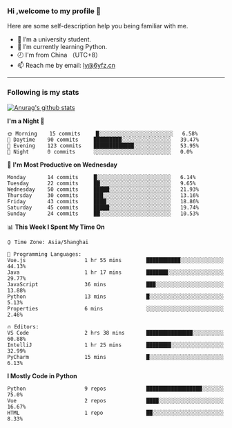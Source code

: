 ### Hi ,welcome to my profile 👋
Here are some self-description help you being familiar with me.
<!--
**liuyunfz/liuyunfz** is a ✨ _special_ ✨ repository because its `README.md` (this file) appears on your GitHub profile.
- 👯 I’m looking to collaborate on ...
- 🤔 I’m looking for help with ...
Here are some ideas to get you started:
-->
- 🏫 I’m a university student.
- 💪 I’m currently learning Python.
- 🕗 I'm from China （UTC+8）
- 📫 Reach me by email: [ly@6yfz.cn](mailto:ly@6yfz.cn)
  
---
### Following is my stats
  
[![Anurag's github stats](https://github-readme-stats.vercel.app/api?username=liuyunfz)](https://github.com/anuraghazra/github-readme-stats)
  
<!--START_SECTION:waka-->
**I'm a Night 🦉** 

```text
🌞 Morning    15 commits     █░░░░░░░░░░░░░░░░░░░░░░░░   6.58% 
🌆 Daytime    90 commits     █████████░░░░░░░░░░░░░░░░   39.47% 
🌃 Evening    123 commits    █████████████░░░░░░░░░░░░   53.95% 
🌙 Night      0 commits      ░░░░░░░░░░░░░░░░░░░░░░░░░   0.0%

```
📅 **I'm Most Productive on Wednesday** 

```text
Monday       14 commits     █░░░░░░░░░░░░░░░░░░░░░░░░   6.14% 
Tuesday      22 commits     ██░░░░░░░░░░░░░░░░░░░░░░░   9.65% 
Wednesday    50 commits     █████░░░░░░░░░░░░░░░░░░░░   21.93% 
Thursday     30 commits     ███░░░░░░░░░░░░░░░░░░░░░░   13.16% 
Friday       43 commits     ████░░░░░░░░░░░░░░░░░░░░░   18.86% 
Saturday     45 commits     █████░░░░░░░░░░░░░░░░░░░░   19.74% 
Sunday       24 commits     ██░░░░░░░░░░░░░░░░░░░░░░░   10.53%

```


📊 **This Week I Spent My Time On** 

```text
⌚︎ Time Zone: Asia/Shanghai

💬 Programming Languages: 
Vue.js                   1 hr 55 mins        ███████████░░░░░░░░░░░░░░   44.13% 
Java                     1 hr 17 mins        ███████░░░░░░░░░░░░░░░░░░   29.77% 
JavaScript               36 mins             ███░░░░░░░░░░░░░░░░░░░░░░   13.88% 
Python                   13 mins             █░░░░░░░░░░░░░░░░░░░░░░░░   5.13% 
Properties               6 mins              ░░░░░░░░░░░░░░░░░░░░░░░░░   2.46%

🔥 Editors: 
VS Code                  2 hrs 38 mins       ███████████████░░░░░░░░░░   60.88% 
IntelliJ                 1 hr 25 mins        ████████░░░░░░░░░░░░░░░░░   32.99% 
PyCharm                  15 mins             █░░░░░░░░░░░░░░░░░░░░░░░░   6.13%

```

**I Mostly Code in Python** 

```text
Python                   9 repos             ██████████████████░░░░░░░   75.0% 
Vue                      2 repos             ████░░░░░░░░░░░░░░░░░░░░░   16.67% 
HTML                     1 repo              ██░░░░░░░░░░░░░░░░░░░░░░░   8.33%

```



<!--END_SECTION:waka-->
